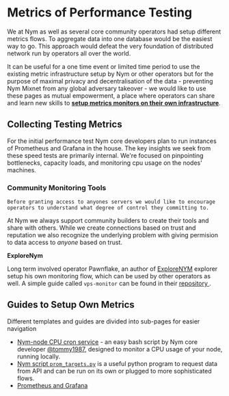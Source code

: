 # Metrics of Performance Testing

We at Nym as well as several core community operators had setup different metrics flows. To aggregate data into one database would be the easiest way to go. This approach would defeat the very foundation of distributed network run by operators all over the world.

It can be useful for a one time event or limited time period to use the existing metric infrastructure setup by Nym or other operators but for the purpose of maximal privacy and decentralisation of the data - preventing Nym Mixnet from any global adversary takeover - we would like to use these pages as mutual empowerment, a place where operators can share and learn new skills to **[setup metrics monitors on their own infrastructure](#guides-to-setup-own-metrics)**.

## Collecting Testing Metrics

For the initial performance test Nym core developers plan to run instances of Prometheus and Grafana in the house. The key insights we seek from these speed tests are primarily internal. We're focused on pinpointing bottlenecks, capacity loads, and monitoring cpu usage on the nodes' machines.

### Community Monitoring Tools

```admonish warning
Before granting access to anyones servers we would like to encourage operators to understand what degree of control they committing to.
```

At Nym we always support community builders to create their tools and share with others. While we create connections based on trust and reputation we also recognize the underlying problem with giving permision to data access to *anyone* based on trust.

**ExploreNym**

Long term involved operator Pawnflake, an author of [ExploreNYM](https://explorenym.net/) explorer setup his own monitoring flow, which can be used by other operators as well. A simple guide called `vps-monitor` can be found in their [repository ](https://github.com/ExploreNYM/vps-monitor).

## Guides to Setup Own Metrics

Different templates and guides are divided into sub-pages for easier navigation

* [Nym-node CPU cron service](https://gist.github.com/tommyv1987/97e939a7adf491333d686a8eaa68d4bd) - an easy bash script by Nym core developer [@tommy1987](https://gist.github.com/tommyv1987), designed to monitor a CPU usage of your node, running locally.
* [Nym script `prom_targets.py`](https://github.com/nymtech/nym/blob/promethus-is-our-friend/scripts/prom_targets.py) is a useful python program to request data from API and can be run on its own or plugged to more sophisticated flows.
* [Prometheus and Grafana](prometheus-grafana.md)
